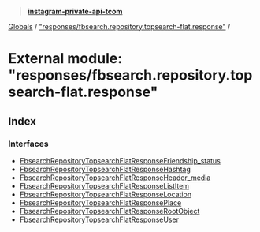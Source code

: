> **[instagram-private-api-tcom](../README.md)**

[Globals](../README.md) / ["responses/fbsearch.repository.topsearch-flat.response"](_responses_fbsearch_repository_topsearch_flat_response_.md) /

# External module: "responses/fbsearch.repository.topsearch-flat.response"

## Index

### Interfaces

* [FbsearchRepositoryTopsearchFlatResponseFriendship_status](../interfaces/_responses_fbsearch_repository_topsearch_flat_response_.fbsearchrepositorytopsearchflatresponsefriendship_status.md)
* [FbsearchRepositoryTopsearchFlatResponseHashtag](../interfaces/_responses_fbsearch_repository_topsearch_flat_response_.fbsearchrepositorytopsearchflatresponsehashtag.md)
* [FbsearchRepositoryTopsearchFlatResponseHeader_media](../interfaces/_responses_fbsearch_repository_topsearch_flat_response_.fbsearchrepositorytopsearchflatresponseheader_media.md)
* [FbsearchRepositoryTopsearchFlatResponseListItem](../interfaces/_responses_fbsearch_repository_topsearch_flat_response_.fbsearchrepositorytopsearchflatresponselistitem.md)
* [FbsearchRepositoryTopsearchFlatResponseLocation](../interfaces/_responses_fbsearch_repository_topsearch_flat_response_.fbsearchrepositorytopsearchflatresponselocation.md)
* [FbsearchRepositoryTopsearchFlatResponsePlace](../interfaces/_responses_fbsearch_repository_topsearch_flat_response_.fbsearchrepositorytopsearchflatresponseplace.md)
* [FbsearchRepositoryTopsearchFlatResponseRootObject](../interfaces/_responses_fbsearch_repository_topsearch_flat_response_.fbsearchrepositorytopsearchflatresponserootobject.md)
* [FbsearchRepositoryTopsearchFlatResponseUser](../interfaces/_responses_fbsearch_repository_topsearch_flat_response_.fbsearchrepositorytopsearchflatresponseuser.md)